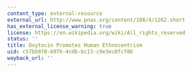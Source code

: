 ```yaml
---
content_type: external-resource
external_url: http://www.pnas.org/content/108/4/1262.short
has_external_license_warning: true
license: https://en.wikipedia.org/wiki/All_rights_reserved
status: ''
title: Oxytocin Promotes Human Ethnocentrism
uid: c57bb970-6976-4cdb-bc13-c9e3ec0fcf86
wayback_url: ''
---
```

